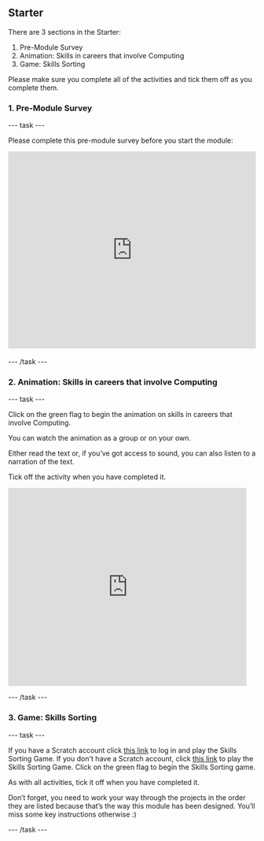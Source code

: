 ## Starter

There are 3 sections in the Starter:
1. Pre-Module Survey
2. Animation: Skills in careers that involve Computing
3. Game: Skills Sorting

Please make sure you complete all of the activities and tick them off as you complete them.

### 1. Pre-Module Survey

--- task ---

Please complete this pre-module survey before you start the module:

<iframe id="ss-embed-frame-734054" onload="window.scrollTo(0, document.getElementById('ss-embed-frame-734054').offsetTop);" src="https://www.smartsurvey.co.uk/s/HLWGD/" style="width:100%;height:400px;border:0px;padding-bottom:4px;" frameborder="0"><a href="https://www.smartsurvey.co.uk/s/HLWGD/">Please take our survey</a></iframe>

--- /task ---

### 2. Animation: Skills in careers that involve Computing

--- task ---

Click on the green flag to begin the animation on skills in careers that involve Computing.

You can watch the animation as a group or on your own.

Either read the text or, if you’ve got access to sound, you can also listen to a narration of the text.

Tick off the activity when you have completed it.

<iframe src="https://scratch.mit.edu/projects/325793079/embed" allowtransparency="true" width="485" height="402" frameborder="0" scrolling="no" allowfullscreen></iframe>

--- /task ---

### 3. Game: Skills Sorting

--- task ---

If you have a Scratch account click [this link](https://scratch.mit.edu/projects/326271720/) to log in and play the Skills Sorting Game. If you don't have a Scratch account, click [this link](https://scratch.mit.edu/projects/326271944) to play the Skills Sorting Game. Click on the green flag to begin the Skills Sorting game. 

As with all activities, tick it off when you have completed it.

Don’t forget, you need to work your way through the projects in the order they are listed because that’s the way this module has been designed. You’ll miss some key instructions otherwise :)



--- /task ---
